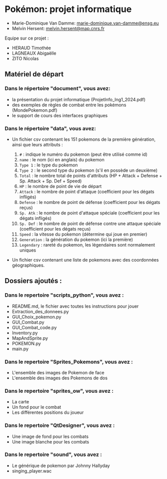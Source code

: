 # Pokémon: projet informatique

* Marie-Dominique Van Damme: marie-dominique.van-damme@ensg.eu
* Melvin Hersent: melvin.hersent@map.cnrs.fr

Equipe sur ce projet :
* HERAUD Timothée
* LAGNEAUX Abigaëlle
* ZITO Nicolas

## Matériel de départ

### Dans le répertoire "document", vous avez:

* la présentation du projet informatique (ProjetInfo_Ing1_2024.pdf)
* des exemples de règles de combat entre les pokémons (MondePokemon.pdf)
* le support de cours des interfaces graphiques

### Dans le répertoire "data", vous avez:

* Un fichier csv contenant les 151 pokemons de la première génération, ainsi que leurs attributs :
  1. `#` : indique le numéro du pokemon (peut être utilisé comme id)
  2. `name` : le nom (ici en anglais) du pokemon
  3. `Type 1` : le type du pokemon
  4. `Type 2` : le second type du pokemon (s'il en possède un deuxième)
  5. `Total` : le nombre total de points d'attributs (HP + Attack + Defense + Sp. Attack + Sp. Def + Speed)
  6. `HP` : le nombre de point de vie de départ
  7. `Attack` : le nombre de point d'attaque (coefficient pour les dégats infligés)
  8. `Defense` : le nombre de point de défense (coefficient pour les dégats reçus)
  9. `Sp. Atk` : le nombre de point d'attaque spéciale (coefficient pour les dégats infligés)
  10. `Sp. Def` : le nombre de point de défense contre une attaque spéciale (coefficient pour les dégats reçus)
  11. `Speed` : la vitesse du pokemon (détermine qui joue en premier)
  12. `Generation` : la génération du pokemon (ici la première)
  13. `Legendary` : rareté du pokemon, les légendaires sont normalement uniques

* Un fichier csv contenant une liste de pokemons avec des coordonnées géographiques.
## Dossiers ajoutés :

### Dans le repertoire "scripts_python", vous avez :
* README.md, le fichier avec toutes les instructions pour jouer
* Extraction_des_donnees.py
* GUI_Choix_pokemon.py
* GUI_Combat.py
* GUI_Combat_code.py
* Inventory.py
* MapAndSprite.py
* POKEMON.py
* main.py

### Dans le repertoire "Sprites_Pokemons", vous avez  :
* L'ensemble des images de Pokemon de face
* L'ensemble des images des Pokemons de dos

### Dans le repertoire "sprites_ow", vous avez :
* La carte
* Un fond pour le combat
* Les différentes positions du joueur

### Dans le repertoire "QtDesigner", vous avez :
* Une image de fond pour les combats
* Une image blanche pour les combats

### Dans le repertoire "sound", vous avez :
* Le générique de pokemon par Johnny Hallyday
* singing_player.wac

